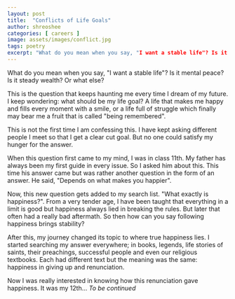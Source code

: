 ```yaml
---
layout: post
title:  "Conflicts of Life Goals"
author: shreoshee
categories: [ careers ]
image: assets/images/conflict.jpg
tags: poetry
excerpt: "What do you mean when you say, "I want a stable life"? Is it mental peace? Is it steady wealth? Or what else?"
---
```

What do you mean when you say, "I want a stable life"? Is it mental peace? Is it steady wealth? Or what else? 

This is the question that keeps haunting me every time I dream of my future. I keep wondering: what should be my life goal? A life that makes me happy and fills every moment with a smile, or a life full of struggle which finally may bear me a fruit that is called "being remembered". 

This is not the first time I am confessing this. I have kept asking different people I meet so that I get a clear cut goal. But no one could satisfy my hunger for the answer.

When this question first came to my mind, I was in class 11th. My father has always been my first guide in every issue. So I asked him about this. This time his answer came but was rather another question in the form of an answer. He said, "Depends on what makes you happier".

Now, this new question gets added to my search list. "What exactly is happiness?". From a very tender age, I have been taught that everything in a limit is good but happiness always lied in breaking the rules. But later that often had a really bad aftermath. So then how can you say following happiness brings stability?

After this, my journey changed its topic to where true happiness lies. I started searching my answer everywhere; in books, legends, life stories of saints, their preachings, successful people and even our religious textbooks. Each had different text but the meaning was the same: happiness in giving up and renunciation.

Now I was really interested in knowing how this renunciation gave happiness. It was my 12th... *To be continued*

